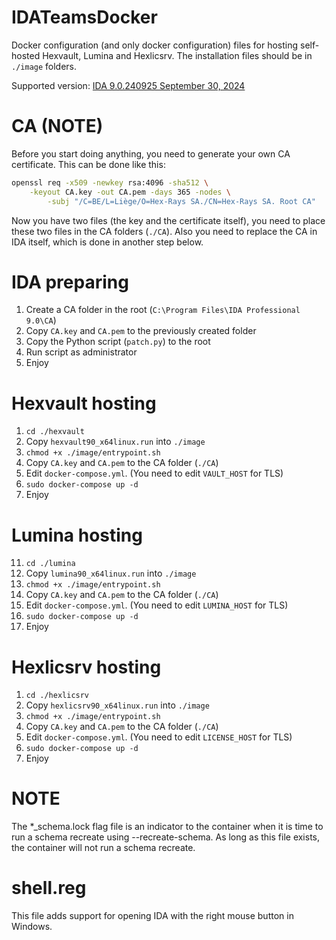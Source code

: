# IDATeamsDocker
Docker configuration (and only docker configuration) files for hosting self-hosted Hexvault, Lumina and Hexlicsrv. The installation files should be in `./image` folders.

Supported version: [IDA 9.0.240925 September 30, 2024](https://docs.hex-rays.com/release-notes/9_0)

# CA (NOTE)
Before you start doing anything, you need to generate your own CA certificate. This can be done like this:
```bash
openssl req -x509 -newkey rsa:4096 -sha512 \
    -keyout CA.key -out CA.pem -days 365 -nodes \
        -subj "/C=BE/L=Liège/O=Hex-Rays SA./CN=Hex-Rays SA. Root CA"
```
Now you have two files (the key and the certificate itself), you need to place these two files in the CA folders (`./CA`). Also you need to replace the CA in IDA itself, which is done in another step below.

# IDA preparing
1. Create a CA folder in the root (`C:\Program Files\IDA Professional 9.0\CA`)
2. Copy `CA.key` and `CA.pem` to the previously created folder
4. Copy the Python script (`patch.py`) to the root
5. Run script as administrator
6. Enjoy

# Hexvault hosting
1. `cd ./hexvault`
2. Copy `hexvault90_x64linux.run` into `./image`
3. `chmod +x ./image/entrypoint.sh`
4. Copy `CA.key` and `CA.pem` to the CA folder (`./CA`)
5. Edit `docker-compose.yml`. (You need to edit `VAULT_HOST` for TLS)
6. `sudo docker-compose up -d`
7. Enjoy

# Lumina hosting
11. `cd ./lumina`
2. Copy `lumina90_x64linux.run` into `./image`
3. `chmod +x ./image/entrypoint.sh`
4. Copy `CA.key` and `CA.pem` to the CA folder (`./CA`)
5. Edit `docker-compose.yml`. (You need to edit `LUMINA_HOST` for TLS)
6. `sudo docker-compose up -d`
7. Enjoy

# Hexlicsrv hosting
1. `cd ./hexlicsrv`
2. Copy `hexlicsrv90_x64linux.run` into `./image`
3. `chmod +x ./image/entrypoint.sh`
4. Copy `CA.key` and `CA.pem` to the CA folder (`./CA`)
5. Edit `docker-compose.yml`. (You need to edit `LICENSE_HOST` for TLS)
6. `sudo docker-compose up -d`
7. Enjoy

# NOTE
The *_schema.lock flag file is an indicator to the container when it is time to run a schema recreate using --recreate-schema. As long as this file exists, the container will not run a schema recreate.

# shell.reg
This file adds support for opening IDA with the right mouse button in Windows.
